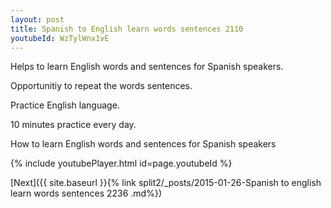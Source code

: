 ```yaml
---
layout: post
title: Spanish to English learn words sentences 2110 
youtubeId: WzTylWnx1vE
---
```

 
 
Helps to learn English words and sentences for Spanish speakers.

Opportunitiy to repeat the words sentences. 

Practice English language. 
 
10 minutes practice every day. 
 
How to learn English words and sentences for Spanish speakers 
 
{% include youtubePlayer.html id=page.youtubeId %}
 
 
[Next]({{ site.baseurl }}{% link  split2/_posts/2015-01-26-Spanish to english learn words sentences 2236 .md%})
 
